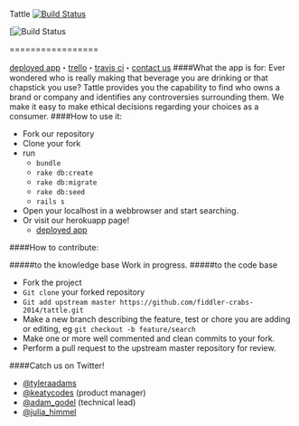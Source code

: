 Tattle [![Build Status](https://travis-ci.org/fiddler-crabs-2014/tattle.svg?branch=master)](https://travis-ci.org/fiddler-crabs-2014/ConsciousConsumer)

[![Build Status](https://circleci.com/gh/fiddler-crabs-2014/tattle/1.png)

=================

[deployed app](http://gentle-beyond-4938.herokuapp.com/)・[trello](https://trello.com/b/Je07GDzP/monday-mvp)・[travis ci](https://travis-ci.org/fiddler-crabs-2014/tattle)・[contact us](https://github.com/fiddler-crabs-2014/tattle.git/wiki/team)
####What the app is for:
Ever wondered who is really making that beverage you are drinking or that chapstick you use? Tattle provides you the capability to find who owns a brand or company and identifies any controversies surrounding them. We make it easy to make ethical decisions regarding your choices as a consumer.
####How to use it:
* Fork our repository
* Clone your fork
* run 
  * ```bundle```
  * ```rake db:create```
  * ```rake db:migrate```
  * ```rake db:seed```
  * ```rails s```
* Open your localhost in a webbrowser and start searching.
* Or visit our herokuapp page! 
  * [deployed app](http://gentle-beyond-4938.herokuapp.com/)

####How to contribute:

#####to the knowledge base
Work in progress.
#####to the code base
* Fork the project
* ```Git clone``` your forked repository
* ```Git add upstream master https://github.com/fiddler-crabs-2014/tattle.git```
* Make a new branch describing the feature, test or chore you are adding or editing, eg ```git checkout -b feature/search```
* Make one or more well commented and clean commits to your fork.
* Perform a pull request to the upstream master repository for review.


####Catch us on Twitter!
* [@tyleraadams](http://twitter.com/tyleraadams)
* [@keatycodes](http://twitter.com/keatycodes) (product manager)
* [@adam_godel](http://twitter.com/adam_godel) (technical lead)
* [@julia_himmel](twitter.com/julia_himmel)
